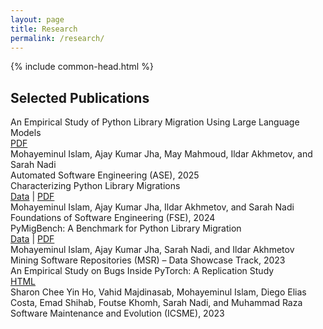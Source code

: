 ```yaml
---
layout: page
title: Research
permalink: /research/
---
```

{% include common-head.html %}
<link rel="stylesheet" href="/styles/research.css">

## Selected Publications
<div class="paper">
    <div class="head">
        <div class="title">An Empirical Study of Python Library Migration Using Large Language Models</div>
        <div class="links">
            <a href="/papers/llmmig-ase-25.pdf">PDF</a>
        </div>
    </div>
    <div class="author">Mohayeminul Islam, Ajay Kumar Jha, May Mahmoud, Ildar Akhmetov, and Sarah Nadi</div>
    <div class="venue">Automated Software Engineering (ASE), 2025 </div>
</div>  
<div class="paper">
    <div class="head">
        <div class="title">Characterizing Python Library Migrations</div>
        <div class="links">
            <a href="https://ualberta-smr.github.io/PyMigBench/">Data</a> | 
            <a href="/papers/characterizing-fse-24.pdf">PDF</a>
        </div>
    </div>
    <div class="author">Mohayeminul Islam, Ajay Kumar Jha, Ildar Akhmetov, and Sarah Nadi</div>
    <div class="venue">Foundations of Software Engineering (FSE), 2024 </div>
</div>
<div class="paper">
    <div class="head">
        <div class="title">PyMigBench: A Benchmark for Python Library Migration</div>
        <div class="links">
            <a href="https://ualberta-smr.github.io/PyMigBench/">Data</a> | 
            <a href="/papers/pymigbench-msr-23.pdf">PDF</a>
        </div>
    </div>      
    <div class="author">Mohayeminul Islam, Ajay Kumar Jha, Sarah Nadi, and Ildar Akhmetov</div>
    <div class="venue">Mining Software Repositories (MSR) – Data Showcase Track, 2023</div>
</div>
<div class="paper">
    <div class="head">
        <div class="title">An Empirical Study on Bugs Inside PyTorch: A Replication Study</div>
        <div class="links">
            <a href="https://ieeexplore.ieee.org/document/10336350">HTML</a>
        </div>
    </div>
    <div class="author">Sharon Chee Yin Ho, Vahid Majdinasab, Mohayeminul Islam, Diego Elias Costa, Emad Shihab, Foutse Khomh, Sarah Nadi, and Muhammad Raza</div>
    <div class="venue">Software Maintenance and Evolution (ICSME), 2023</div>
</div>